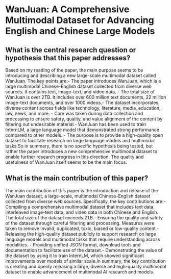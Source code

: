 # WanJuan: A Comprehensive Multimodal Dataset for Advancing English and   Chinese Large Models

## What is the central research question or hypothesis that this paper addresses?

Based on my reading of the paper, the main purpose seems to be introducing and describing a new large-scale multimodal dataset called WanJuan. The key points are:- The paper introduces WanJuan, which is a large multimodal Chinese-English dataset collected from diverse web sources. It contains text, image-text, and video data. - The total size of WanJuan is over 2TB. It includes over 600 million text documents, 22 million image-text documents, and over 1000 videos.- The dataset incorporates diverse content across fields like technology, literature, media, education, law, news, and more. - Care was taken during data collection and processing to ensure safety, quality, and value alignment of the content by filtering out undesirable material.- WanJuan has been used to train InternLM, a large language model that demonstrated strong performance compared to other models. - The purpose is to provide a high-quality open dataset to facilitate research on large language models and multimodal tasks.So in summary, there is no specific hypothesis being tested, but rather the paper introduces a new comprehensive multimodal dataset to enable further research progress in this direction. The quality and usefulness of WanJuan itself seems to be the main focus.


## What is the main contribution of this paper?

The main contribution of this paper is the introduction and release of the WanJuan dataset, a large-scale, multimodal Chinese-English dataset collected from diverse web sources. Specifically, the key contributions are:- Compiling a comprehensive multimodal dataset that includes text data, interleaved image-text data, and video data in both Chinese and English. The total size of the dataset exceeds 2TB.- Ensuring the quality and safety of the dataset through careful filtering and processing. Measures were taken to remove invalid, duplicated, toxic, biased or low-quality content.- Releasing the high-quality dataset publicly to support research on large language models and multimodal tasks that require understanding across modalities. - Providing unified JSON format, download tools and documentation to facilitate use of the dataset.- Demonstrating the value of the dataset by using it to train InternLM, which showed significant improvements over models of similar scale.In summary, the key contribution is creating and openly releasing a large, diverse and high-quality multimodal dataset to enable advancement of multimodal AI research and models.
